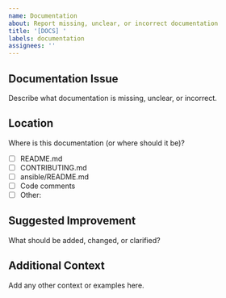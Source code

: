 ```yaml
---
name: Documentation
about: Report missing, unclear, or incorrect documentation
title: '[DOCS] '
labels: documentation
assignees: ''
---
```


## Documentation Issue
Describe what documentation is missing, unclear, or incorrect.

## Location
Where is this documentation (or where should it be)?
- [ ] README.md
- [ ] CONTRIBUTING.md
- [ ] ansible/README.md
- [ ] Code comments
- [ ] Other: 

## Suggested Improvement
What should be added, changed, or clarified?

## Additional Context
Add any other context or examples here.
